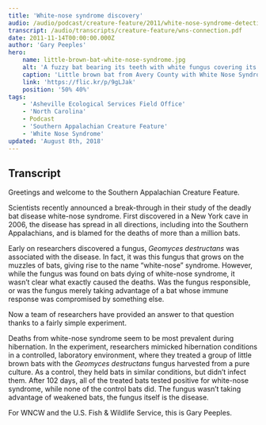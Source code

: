 ```yaml
---
title: 'White-nose syndrome discovery'
audio: /audio/podcast/creature-feature/2011/white-nose-syndrome-detection.mp3
transcript: /audio/transcripts/creature-feature/wns-connection.pdf
date: 2011-11-14T00:00:00.000Z
author: 'Gary Peeples'
hero:
    name: little-brown-bat-white-nose-syndrome.jpg
    alt: 'A fuzzy bat bearing its teeth with white fungus covering its face.'
    caption: 'Little brown bat from Avery County with White Nose Syndrome. <a href="https://flic.kr/p/9gLJak">Photo</a> by Gabrielle Graeter, NCWRC.'
    link: 'https://flic.kr/p/9gLJak'
    position: '50% 40%'
tags:
    - 'Asheville Ecological Services Field Office'
    - 'North Carolina'
    - Podcast
    - 'Southern Appalachian Creature Feature'
    - 'White Nose Syndrome'
updated: 'August 8th, 2018'
---
```


## Transcript

Greetings and welcome to the Southern Appalachian Creature Feature.

Scientists recently announced a break-through in their study of the deadly bat disease white-nose syndrome. First discovered in a New York cave in 2006, the disease has spread in all directions, including into the Southern Appalachians, and is blamed for the deaths of more than a million bats.

Early on researchers discovered a fungus, *Geomyces destructans* was associated with the disease. In fact, it was this fungus that grows on the muzzles of bats, giving rise to the name “white-nose” syndrome. However, while the fungus was found on bats dying of white-nose syndrome, it wasn’t clear what exactly caused the deaths. Was the fungus responsible, or was the fungus merely taking advantage of a bat whose immune response was compromised by something else.

Now a team of researchers have provided an answer to that question thanks to a fairly simple experiment.

Deaths from white-nose syndrome seem to be most prevalent during hibernation. In the experiment, researchers mimicked hibernation conditions in a controlled, laboratory environment, where they treated a group of little brown bats with the *Geomyces destructans* fungus harvested from a pure culture. As a control, they held bats in similar conditions, but didn’t infect them. After 102 days, all of the treated bats tested positive for white-nose syndrome, while none of the control bats did. The fungus wasn’t taking advantage of weakened bats, the fungus itself is the disease.

For WNCW and the U.S. Fish & Wildlife Service, this is Gary Peeples.